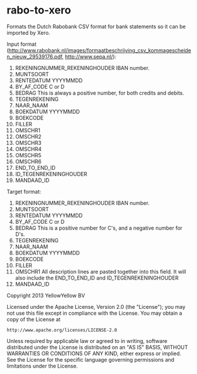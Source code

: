 rabo-to-xero
============
Formats the Dutch Rabobank CSV format for bank statements so it can be imported by Xero.

Input format (http://www.rabobank.nl/images/formaatbeschrijving_csv_kommagescheiden_nieuw_29539176.pdf, http://www.sepa.nl/):

1.	REKENINGNUMMER_REKENINGHOUDER   IBAN number.
2.	MUNTSOORT
3.	RENTEDATUM                      YYYYMMDD
4.	BY_AF_CODE                      C or D
5.	BEDRAG                          This is always a positive number, for both credits and debits.
6.	TEGENREKENING
7.	NAAR_NAAM
8.	BOEKDATUM                       YYYYMMDD
9.	BOEKCODE
10.	FILLER
11.	OMSCHR1
12.	OMSCHR2
13.	OMSCHR3
14.	OMSCHR4
15.	OMSCHR5
16.	OMSCHR6
17.	END_TO_END_ID
18.	ID_TEGENREKENINGHOUDER
19.	MANDAAD_ID

Target format:

1.	REKENINGNUMMER_REKENINGHOUDER   IBAN number.
2.	MUNTSOORT
3.	RENTEDATUM                      YYYYMMDD
4.	BY_AF_CODE                      C or D
5.	BEDRAG                          This is a positive number for C's, and a negative number for D's.
6.	TEGENREKENING
7.	NAAR_NAAM
8.	BOEKDATUM                       YYYYMMDD
9.	BOEKCODE
10.	FILLER
11.	OMSCHR1                        All description lines are pasted together into this field. It will also include the END_TO_END_ID and ID_TEGENREKENINGHOUDER
12.	MANDAAD_ID


Copyright 2013 YellowYellow BV

Licensed under the Apache License, Version 2.0 (the "License");
you may not use this file except in compliance with the License.
You may obtain a copy of the License at

    http://www.apache.org/licenses/LICENSE-2.0

Unless required by applicable law or agreed to in writing, software
distributed under the License is distributed on an "AS IS" BASIS,
WITHOUT WARRANTIES OR CONDITIONS OF ANY KIND, either express or implied.
See the License for the specific language governing permissions and
limitations under the License.
